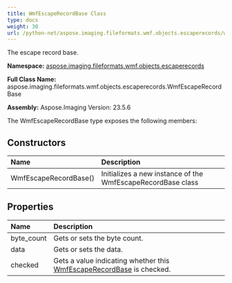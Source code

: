 ```yaml
---
title: WmfEscapeRecordBase Class
type: docs
weight: 30
url: /python-net/aspose.imaging.fileformats.wmf.objects.escaperecords/wmfescaperecordbase/
---
```


The escape record base.

**Namespace:** [aspose.imaging.fileformats.wmf.objects.escaperecords](/imaging/python-net/aspose.imaging.fileformats.wmf.objects.escaperecords/)

**Full Class Name:** aspose.imaging.fileformats.wmf.objects.escaperecords.WmfEscapeRecordBase

**Assembly:**  Aspose.Imaging Version: 23.5.6

The WmfEscapeRecordBase type exposes the following members:
## **Constructors**
|**Name**|**Description**|
| :- | :- |
|WmfEscapeRecordBase()|Initializes a new instance of the WmfEscapeRecordBase class|
## **Properties**
|**Name**|**Description**|
| :- | :- |
|byte_count|Gets or sets the byte count.|
|data|Gets or sets the data.|
|checked|Gets a value indicating whether this [WmfEscapeRecordBase](/imaging/python-net/aspose.imaging.fileformats.wmf.objects.escaperecords/wmfescaperecordbase/) is checked.|
